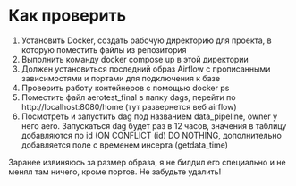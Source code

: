# Как проверить
1. Установить Docker, создать рабочую директорию для проекта, в которую поместить файлы из репозитория
2. Выполнить команду docker compose up в этой директории
3. Должен установиться последний образ Airflow с прописанными зависимостями и портами для подключения к базе
4. Проверить работу контейнеров с помощью docker ps
5. Поместить файл aerotest_final в папку dags, перейти по http://localhost:8080/home (тут развернется веб airflow)
6. Посмотреть и запустить dag под названием data_pipeline, owner у него aero. Запускаться dag будет раз в 12 часов, значения в таблицу добавляются по id (ON CONFLICT (id) DO NOTHING, дополнительно добавляется поле с временем инсерта (getdata_time)

Заранее извиняюсь за размер образа, я не билдил его специально и не менял там ничего, кроме портов. Не забудьте удалить! 
